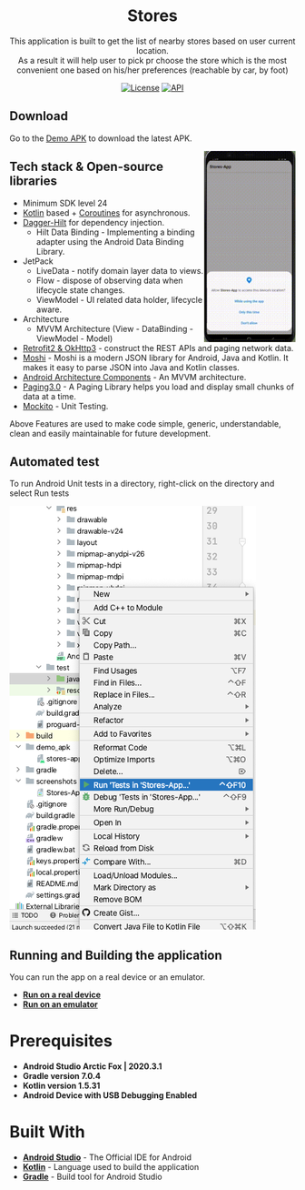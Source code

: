 <h1 align="center">Stores</h1>

<p align="center">  
This application is built to get the list of nearby stores based on user current location.<br>
As a result it will help user to pick pr choose the store which is the most convenient one based on his/her preferences (reachable by car, by foot)
</p>

<p align="center">
  <a href="https://opensource.org/licenses/Apache-2.0"><img alt="License" src="https://img.shields.io/badge/License-Apache%202.0-blue.svg"/></a>
  <a href="https://android-arsenal.com/api?level=24"><img alt="API" src="https://img.shields.io/badge/API-24%2B-brightgreen.svg?style=flat"/></a>
</p>


## Download
Go to the [Demo APK](https://github.com/yash786agg/Stores-App/tree/master/demo_apk) to download the latest APK.

<img src="/screenshots/Stores-App-demo.gif" align="right" width="32%"/>

## Tech stack & Open-source libraries
- Minimum SDK level 24
- [Kotlin](https://kotlinlang.org/) based + [Coroutines](https://github.com/Kotlin/kotlinx.coroutines) for asynchronous.
- [Dagger-Hilt](https://developer.android.com/training/dependency-injection/hilt-android#kotlin) for dependency injection.
  - Hilt Data Binding - Implementing a binding adapter using the Android Data Binding Library.
- JetPack
  - LiveData - notify domain layer data to views.
  - Flow - dispose of observing data when lifecycle state changes.
  - ViewModel - UI related data holder, lifecycle aware.
- Architecture
  - MVVM Architecture (View - DataBinding - ViewModel - Model)
- [Retrofit2 & OkHttp3](https://github.com/square/retrofit) - construct the REST APIs and paging network data.
- [Moshi](https://github.com/square/moshi) - Moshi is a modern JSON library for Android, Java and Kotlin. It makes it easy to parse JSON into Java and Kotlin classes.
- [Android Architecture Components](https://developer.android.com/topic/libraries/architecture/index.html) - An MVVM architecture.
- [Paging3.0](https://developer.android.com/topic/libraries/architecture/paging/v3-overview) - A Paging Library helps you load and display small chunks of data at a time.   
- [Mockito](http://site.mockito.org/) - Unit Testing.


Above Features are used to make code simple, generic, understandable, clean and easily maintainable
for future development.

## Automated test

To run Android Unit tests in a directory, right-click on the directory and select Run tests

![Automated tests](screenshots/unit_test.png)

## Running and Building the application

You can run the app on a real device or an emulator.

* __[Run on a real device](https://developer.android.com/training/basics/firstapp/running-app#RealDevice)__
* __[Run on an emulator](https://developer.android.com/training/basics/firstapp/running-app#Emulator)__

# Prerequisites
* __Android Studio Arctic Fox | 2020.3.1__
* __Gradle version 7.0.4__
* __Kotlin version 1.5.31__
* __Android Device with USB Debugging Enabled__

# Built With

* __[Android Studio](https://developer.android.com/studio/index.html)__ - The Official IDE for Android
* __[Kotlin](https://developer.android.com/kotlin)__ - Language used to build the application
* __[Gradle](https://gradle.org)__ - Build tool for Android Studio
